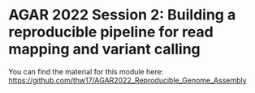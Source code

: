 # AGAR 2022 Session 2: Building a reproducible pipeline for read mapping and variant calling

You can find the material for this module here: https://github.com/thw17/AGAR2022_Reproducible_Genome_Assembly
